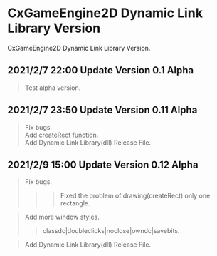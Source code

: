 # CxGameEngine2D Dynamic Link Library Version
CxGameEngine2D
Dynamic Link Library Version.

## 2021/2/7 22:00 Update Version 0.1 Alpha
>Test alpha version.

## 2021/2/7 23:50 Update Version 0.11 Alpha
>Fix bugs.  
>Add createRect function.  
>Add Dynamic Link Library(dll) Release File.

## 2021/2/9 15:00 Update Version 0.12 Alpha
>Fix bugs.
>>>Fixed the problem of drawing(createRect) only one rectangle. 

>Add more window styles.  
>>classdc|doubleclicks|noclose|owndc|savebits.

>Add Dynamic Link Library(dll) Release File.
